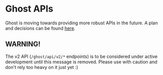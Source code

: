 # Ghost APIs

Ghost is moving towards providing more robust APIs in the future. A plan and decisions can be found [here](https://github.com/TryGhost/Ghost/issues/9866).

## WARNING!

The v2 API (`/ghost/api/v2/*` endpoints) is to be considered under active development until this message is removed. Please use with caution and don't rely too heavy on it just yet :)
